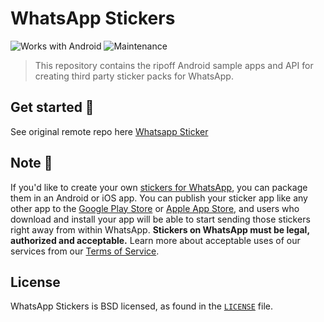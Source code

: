 # WhatsApp Stickers

![Works with Android](https://img.shields.io/badge/Works_with-Android-green?style=flat-square)
![Maintenance](https://img.shields.io/maintenance/no/2020)

> This repository contains the ripoff Android sample apps and API for creating third party sticker packs for WhatsApp.

## Get started :rocket:

See original remote repo here [Whatsapp Sticker](https://github.com/WhatsApp/stickers)

## Note :bookmark_tabs:

If you'd like to create your own [stickers for WhatsApp](https://faq.whatsapp.com/en/android/26000227/), you can package them in an Android or iOS app. You can publish your sticker app like any other app to the [Google Play Store](https://play.google.com/store) or [Apple App Store](https://www.apple.com/ios/app-store/), and users who download and install your app will be able to start sending those stickers right away from within WhatsApp. **Stickers on WhatsApp must be legal, authorized and acceptable.** Learn more about acceptable uses of our services from our [Terms of Service](https://www.whatsapp.com/legal/#terms-of-service).

## License

WhatsApp Stickers is BSD licensed, as found in the [`LICENSE`](https://github.com/WhatsApp/stickers/blob/master/LICENSE) file.
